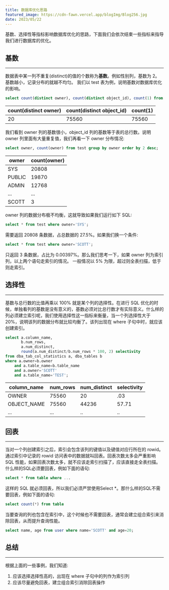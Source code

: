 ```yaml
---
title: 数据库优化思路
featured_image: https://cdn-fawn.vercel.app/blogImg/Blog256.jpg
date: 2023/05/22
---
```


基数、选择性等指标影响数据库优化的思路，下面我们会依次结束一些指标来指导我们进行数据库的优化。

## 基数
***  
数据表中某一列不重复(distinct)的值的个数称为**基数**。例如性别列，基数为 2。基数越小，记录分布的就越不均匀。
我们以 test 表为例，说明基数对数据库优化的影响。

``` sql
select count(distinct owner), count(distinct object_id), count(1) from test;
```

| count(distinct owner) | count(distinct object_id) |  count(1) |
| -- | -- | -- |
| 20 | 75560 | 75560 |

我们看到 owner 列的基数很小，object_id 列的基数等于表的总行数。说明 owner 列里面有大量重复值，我们再看一下 owner 分布情况: 
``` sql
select owner, count(owner) from test group by owner order by 2 desc;
```

| owner | count(owner) |
| -- | -- |
| SYS | 20808 | 
| PUBLIC | 19870 |
| ADMIN | 12768 |
| ... | ... | 
| SCOTT | 3 |

owner 列的数据分布极不均衡，这就导致如果我们运行如下 SQL: 
``` sql
select * from test where owner='SYS';
```

需要返回 20808 条数据，占总数据的 27.5%。如果我们换一个条件: 
``` sql
select * from test where owner='SCOTT';
```

只返回 3 条数据，占比为 0.00397%。那么我们思考一下，如果 owner 列为索引列，以上两个语句走索引的情况。
一般情况以 5% 为限，超过则全表扫描，低于则走索引。

## 选择性
***  
基数与总行数的比值再乘以 100% 就是某个列的选择性。在进行 SQL 优化的时候，单独看列的基数是没有意义的，基数必须对比总行数才有实际意义。什么样的列必须建立索引呢，我们使用选择性这一指标来衡量，当一个列选择性大于 20%，说明该列的数据分布就比较均衡了。该列出现在 where 子句中时，就应该创建索引。
``` sql
select a.column_name, 
	   b.num_rows, 
	   a.num_distinct, 
	   round(a.num_distinct/b.num_rows * 100, 2) selectivity
from dba_tab_col_statistics a, dba_tables b
where a.owner=b.owner
	and a.table_name=b.table_name
	and a.owner='SCOTT'
	and a.table_name='TEST';
```

| column_name | num_rows | num_distinct | selectivity |
| -- | -- | -- | -- |
| OWNER | 75560 | 20 | .03 |
| OBJECT_NAME | 75560 | 44236 | 57.71 | 
| ... | ... | .. | .. |

## 回表
***  
当对一个列创建索引之后，索引会包含该列的键值以及键值对应行所在的 rowid。通过索引中记录的 rowid 访问表中的数据就叫回表。回表次数太多会严重影响 SQL 性能，如果回表次数太多，就不应该走索引扫描了，应该直接走全表扫描。
什么样的SQL必须要回表，例如下面的语句: 
``` sql
select * from table where ...
```

这样的 SQL 就必须回表，所以我们必须严禁使用Select \*。那什么样的SQL不需要回表，例如下面的语句: 
``` sql
select count(*) from table
```

 当要查询的列也包含在索引中，这个时候也不需要回表，通常会建立组合索引来消除回表，从而提升查询性能。
``` sql
select name, age from user where name='SCOTT' and age=20;
```

## 总结
***  
根据上面的一些事例，我们知道: 
1. 应该选择选择性高的，出现在 where 子句中的列作为索引列
2. 应该尽量避免回表，建立组合索引消除回表操作